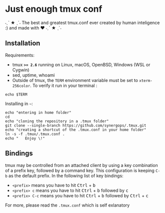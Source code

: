 # Just enough tmux conf
˗ˏˋ ★ ˎˊ˗ The best and greatest tmux.conf ever created by human inteligence :) and made with ❤️ ˗ˏˋ ★ ˎˊ˗ 

Installation
------------

Requirements:

  - tmux **`>= 2.6`** running on Linux, macOS, OpenBSD, Windows (WSL or Cygwin)
  - sed, uptime, whoami
  - Outside of tmux, the `TERM` environment variable must be set to
    `xterm-256color`. To verify it run in your terminal : 
```
echo $TERM
```
Installing in `~`:
```
echo "entering in home folder"
cd
echo "cloning the repository in a .tmux folder"
git clone --single-branch https://github.com/synergops/.tmux.git
echo "creating a shortcut of the .tmux.conf in your home folder"
ln -s -f .tmux/.tmux.conf .
echo "   Enjoy \!"
```
Bindings
--------

tmux may be controlled from an attached client by using a key combination of a
prefix key, followed by a command key. This configuration is keeping `C-b` as the default prefix. 
In the following list of key bindings:
  - `<prefix>` means you have to hit <kbd>Ctrl</kbd> + <kbd>b</kbd>
  - `<prefix> c` means you have to hit <kbd>Ctrl</kbd> + <kbd>b</kbd> followed by <kbd>c</kbd>
  - `<prefix> C-c` means you have to hit <kbd>Ctrl</kbd> + <kbd>b</kbd> followed by <kbd>Ctrl</kbd> + <kbd>c</kbd>

For more, please read the `.tmux.conf` which is self exlanatory 
